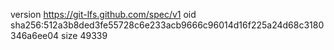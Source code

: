 version https://git-lfs.github.com/spec/v1
oid sha256:512a3b8ded3fe55728c6e233acb9666c96014d16f225a24d68c3180346a6ee04
size 49339

